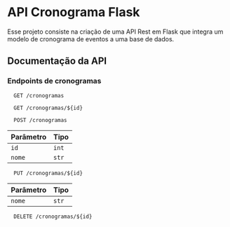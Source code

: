 
# API Cronograma Flask

Esse projeto consiste na criação de uma API Rest em Flask que integra um modelo de cronograma de eventos a uma base de dados.


## Documentação da API

### Endpoints de cronogramas
```http
  GET /cronogramas
```
```http
  GET /cronogramas/${id}
```
```http
  POST /cronogramas
```
| Parâmetro   | Tipo       |
| :---------- | :--------- |
| `id`      | `int` | 
|`nome`     | `str` |

```http
  PUT /cronogramas/${id}
```
| Parâmetro   | Tipo       |
| :---------- | :--------- |
| `nome`      | `str` |


```http
  DELETE /cronogramas/${id}
```